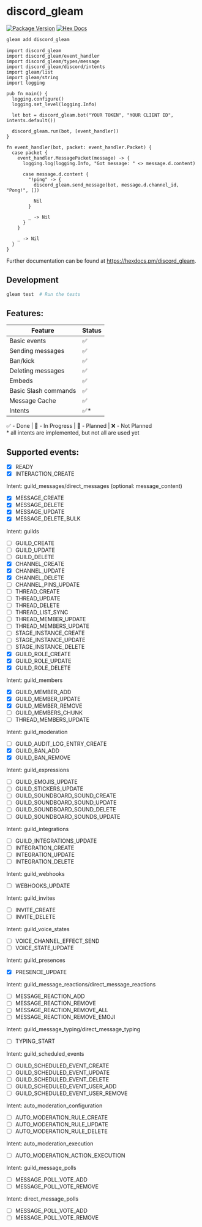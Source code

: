 # discord_gleam

[![Package Version](https://img.shields.io/hexpm/v/discord_gleam)](https://hex.pm/packages/discord_gleam)
[![Hex Docs](https://img.shields.io/badge/hex-docs-ffaff3)](https://hexdocs.pm/discord_gleam/)

```sh
gleam add discord_gleam
```

```gleam
import discord_gleam
import discord_gleam/event_handler
import discord_gleam/types/message
import discord_gleam/discord/intents
import gleam/list
import gleam/string
import logging

pub fn main() {
  logging.configure()
  logging.set_level(logging.Info)

  let bot = discord_gleam.bot("YOUR TOKEN", "YOUR CLIENT ID", intents.default())

  discord_gleam.run(bot, [event_handler])
}

fn event_handler(bot, packet: event_handler.Packet) {
  case packet {
    event_handler.MessagePacket(message) -> {
      logging.log(logging.Info, "Got message: " <> message.d.content)

      case message.d.content {
        "!ping" -> {
          discord_gleam.send_message(bot, message.d.channel_id, "Pong!", [])

          Nil
        }

        _ -> Nil
      }
    }
    
    _ -> Nil
  }
}
```

Further documentation can be found at <https://hexdocs.pm/discord_gleam>.

## Development

```sh
gleam test  # Run the tests
```

## Features:

| Feature               | Status  |
| --------------------- | ------  |
| Basic events          | ✅      |
| Sending messages      | ✅      |
| Ban/kick              | ✅      |
| Deleting messages     | ✅      |
| Embeds                | ✅      |
| Basic Slash commands  | ✅      |
| Message Cache         | ✅      |
| Intents               | ✅*     |

✅ - Done | 🔨 - In Progress | 📆 - Planned | ❌ - Not Planned \
\* all intents are implemented, but not all are used yet

## Supported events:

- [x] READY
- [x] INTERACTION_CREATE

Intent: guild_messages/direct_messages (optional: message_content)
- [x] MESSAGE_CREATE
- [x] MESSAGE_DELETE
- [x] MESSAGE_UPDATE
- [x] MESSAGE_DELETE_BULK

Intent: guilds
- [ ] GUILD_CREATE
- [ ] GUILD_UPDATE
- [ ] GUILD_DELETE
- [x] CHANNEL_CREATE
- [x] CHANNEL_UPDATE
- [x] CHANNEL_DELETE
- [ ] CHANNEL_PINS_UPDATE
- [ ] THREAD_CREATE
- [ ] THREAD_UPDATE
- [ ] THREAD_DELETE
- [ ] THREAD_LIST_SYNC
- [ ] THREAD_MEMBER_UPDATE
- [ ] THREAD_MEMBERS_UPDATE
- [ ] STAGE_INSTANCE_CREATE
- [ ] STAGE_INSTANCE_UPDATE
- [ ] STAGE_INSTANCE_DELETE
- [x] GUILD_ROLE_CREATE
- [x] GUILD_ROLE_UPDATE
- [x] GUILD_ROLE_DELETE

Intent: guild_members
- [x] GUILD_MEMBER_ADD
- [x] GUILD_MEMBER_UPDATE
- [x] GUILD_MEMBER_REMOVE
- [ ] GUILD_MEMBERS_CHUNK
- [ ] THREAD_MEMBERS_UPDATE

Intent: guild_moderation
- [ ] GUILD_AUDIT_LOG_ENTRY_CREATE
- [x] GUILD_BAN_ADD
- [x] GUILD_BAN_REMOVE

Intent: guild_expressions
- [ ] GUILD_EMOJIS_UPDATE
- [ ] GUILD_STICKERS_UPDATE
- [ ] GUILD_SOUNDBOARD_SOUND_CREATE
- [ ] GUILD_SOUNDBOARD_SOUND_UPDATE
- [ ] GUILD_SOUNDBOARD_SOUND_DELETE
- [ ] GUILD_SOUNDBOARD_SOUNDS_UPDATE

Intent: guild_integrations
- [ ] GUILD_INTEGRATIONS_UPDATE
- [ ] INTEGRATION_CREATE
- [ ] INTEGRATION_UPDATE
- [ ] INTEGRATION_DELETE

Intent: guild_webhooks
- [ ] WEBHOOKS_UPDATE

Intent: guild_invites
- [ ] INVITE_CREATE
- [ ] INVITE_DELETE

Intent: guild_voice_states
- [ ] VOICE_CHANNEL_EFFECT_SEND
- [ ] VOICE_STATE_UPDATE

Intent: guild_presences
- [x] PRESENCE_UPDATE

Intent: guild_message_reactions/direct_message_reactions
- [ ] MESSAGE_REACTION_ADD
- [ ] MESSAGE_REACTION_REMOVE
- [ ] MESSAGE_REACTION_REMOVE_ALL
- [ ] MESSAGE_REACTION_REMOVE_EMOJI

Intent: guild_message_typing/direct_message_typing
- [ ] TYPING_START

Intent: guild_scheduled_events
- [ ] GUILD_SCHEDULED_EVENT_CREATE
- [ ] GUILD_SCHEDULED_EVENT_UPDATE
- [ ] GUILD_SCHEDULED_EVENT_DELETE
- [ ] GUILD_SCHEDULED_EVENT_USER_ADD
- [ ] GUILD_SCHEDULED_EVENT_USER_REMOVE

Intent: auto_moderation_configuration
- [ ] AUTO_MODERATION_RULE_CREATE
- [ ] AUTO_MODERATION_RULE_UPDATE
- [ ] AUTO_MODERATION_RULE_DELETE

Intent: auto_moderation_execution
- [ ] AUTO_MODERATION_ACTION_EXECUTION

Intent: guild_message_polls
- [ ] MESSAGE_POLL_VOTE_ADD
- [ ] MESSAGE_POLL_VOTE_REMOVE

Intent: direct_message_polls
- [ ] MESSAGE_POLL_VOTE_ADD
- [ ] MESSAGE_POLL_VOTE_REMOVE
